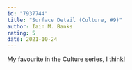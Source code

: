 ```yaml
---
id: "7937744"
title: "Surface Detail (Culture, #9)"
author: Iain M. Banks
rating: 5
date: 2021-10-24
---
```

My favourite in the Culture series, I think!
	